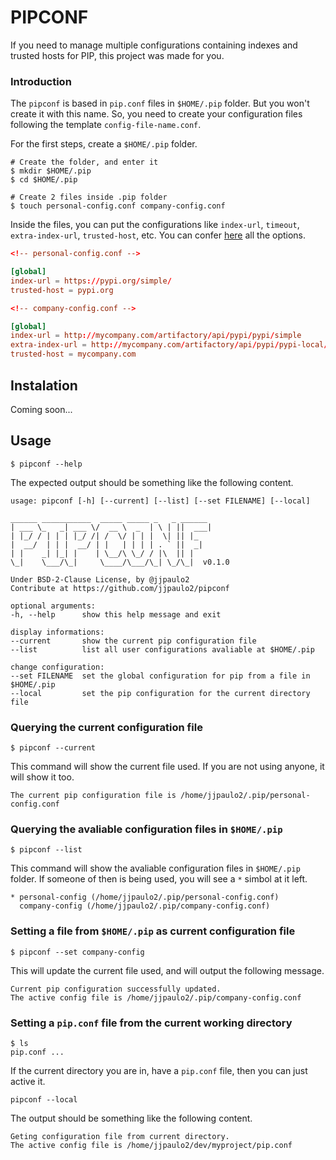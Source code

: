 # PIPCONF

If you need to manage multiple configurations containing indexes and trusted hosts for PIP, this project was made for you.

### Introduction

The `pipconf` is based in `pip.conf` files in `$HOME/.pip` folder. But you won't create it with this name. So, you need to create your configuration files following the template `config-file-name.conf`. 

For the first steps, create a `$HOME/.pip` folder.
```shell
# Create the folder, and enter it
$ mkdir $HOME/.pip
$ cd $HOME/.pip

# Create 2 files inside .pip folder
$ touch personal-config.conf company-config.conf
```

Inside the files, you can put the configurations like `index-url`, `timeout`, `extra-index-url`, `trusted-host`, etc. You can confer [here](https://pip.pypa.io/en/stable/user_guide/#configuration) all the options.

```toml
<!-- personal-config.conf -->

[global]
index-url = https://pypi.org/simple/
trusted-host = pypi.org
```

```toml
<!-- company-config.conf -->

[global]
index-url = http://mycompany.com/artifactory/api/pypi/pypi/simple
extra-index-url = http://mycompany.com/artifactory/api/pypi/pypi-local/simple/
trusted-host = mycompany.com
```

## Instalation

Coming soon...

## Usage

```shell
$ pipconf --help
```
The expected output should be something like the following content.

    usage: pipconf [-h] [--current] [--list] [--set FILENAME] [--local]

    ______ ___________  _____ _____ _   _ ______
    | ___ \_   _| ___ \/  __ \  _  | \ | ||  ___|
    | |_/ / | | | |_/ /| /  \/ | | |  \| || |_
    |  __/  | | |  __/ | |   | | | | . ` ||  _|
    | |    _| |_| |    | \__/\ \_/ / |\  || |
    \_|    \___/\_|     \____/\___/\_| \_/\_|  v0.1.0

    Under BSD-2-Clause License, by @jjpaulo2
    Contribute at https://github.com/jjpaulo2/pipconf

    optional arguments:
    -h, --help      show this help message and exit

    display informations:
    --current       show the current pip configuration file
    --list          list all user configurations avaliable at $HOME/.pip

    change configuration:
    --set FILENAME  set the global configuration for pip from a file in $HOME/.pip
    --local         set the pip configuration for the current directory file


### Querying the current configuration file

```shell
$ pipconf --current
```

This command will show the current file used. If you are not using anyone, it will show it too.

    The current pip configuration file is /home/jjpaulo2/.pip/personal-config.conf

### Querying the avaliable configuration files in `$HOME/.pip`

```shell
$ pipconf --list
```

This command will show the avaliable configuration files in `$HOME/.pip` folder. If someone of then is being used, you will see a `*` simbol at it left.

    * personal-config (/home/jjpaulo2/.pip/personal-config.conf)
      company-config (/home/jjpaulo2/.pip/company-config.conf)

### Setting a file from `$HOME/.pip` as current configuration file

```shell
$ pipconf --set company-config
```

This will update the current file used, and will output the following message.

    Current pip configuration successfully updated.
    The active config file is /home/jjpaulo2/.pip/company-config.conf

### Setting a `pip.conf` file from the current working directory

```shell
$ ls
pip.conf ...
```

If the current directory you are in, have a `pip.conf` file, then you can just active it.

```shell
pipconf --local
```

The output should be something like the following content.

    Geting configuration file from current directory.
    The active config file is /home/jjpaulo2/dev/myproject/pip.conf
